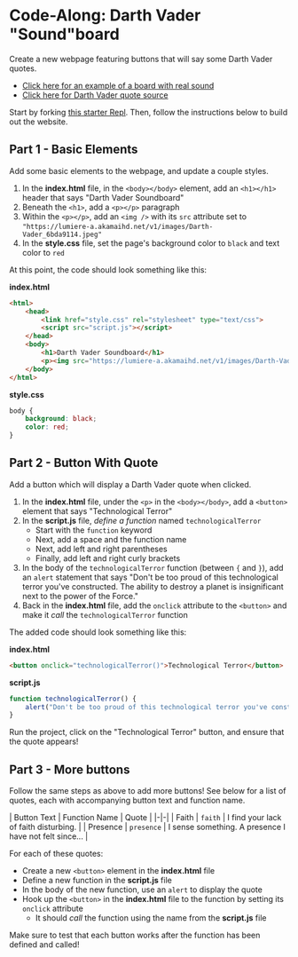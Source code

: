 # Code-Along: Darth Vader "Sound"board
Create a new webpage featuring buttons that will say some Darth Vader quotes.

- [Click here for an example of a board with real sound](https://darthvadersoundboard.hylandoutreach.repl.co/)
- [Click here for Darth Vader quote source](https://www.quora.com/What-are-some-famous-Darth-Vader-quotes)

Start by forking [this starter Repl](https://replit.com/@HylandOutreach/JavaScriptStarter). Then, follow the instructions below to build out the website.

## Part 1 - Basic Elements
Add some basic elements to the webpage, and update a couple styles.

1. In the **index.html** file, in the `<body></body>` element, add an `<h1></h1>` header that says "Darth Vader Soundboard"
1. Beneath the `<h1>`, add a `<p></p>` paragraph
1. Within the `<p></p>`, add an `<img />` with its `src` attribute set to `"https://lumiere-a.akamaihd.net/v1/images/Darth-Vader_6bda9114.jpeg"`
1. In the **style.css** file, set the page's background color to `black` and text color to `red`

At this point, the code should look something like this:

**index.html**
```html
<html>
    <head>
        <link href="style.css" rel="stylesheet" type="text/css">
        <script src="script.js"></script>
    </head>
    <body>
        <h1>Darth Vader Soundboard</h1>
        <p><img src="https://lumiere-a.akamaihd.net/v1/images/Darth-Vader_6bda9114.jpeg"></p>
    </body>
</html>
```

**style.css**
```css
body {
    background: black;
    color: red;
}
```

## Part 2 - Button With Quote
Add a button which will display a Darth Vader quote when clicked.

1. In the **index.html** file, under the `<p>` in the `<body></body>`, add a `<button>` element that says "Technological Terror"
1. In the **script.js** file, _define a function_ named `technologicalTerror`
    - Start with the `function` keyword
    - Next, add a space and the function name
    - Next, add left and right parentheses
    - Finally, add left and right curly brackets
1. In the body of the `technologicalTerror` function (between `{` and `}`), add an `alert` statement that says "Don't be too proud of this technological terror you've constructed. The ability to destroy a planet is insignificant next to the power of the Force."
1. Back in the **index.html** file, add the `onclick` attribute to the `<button>` and make it _call_ the `technologicalTerror` function

The added code should look something like this:

**index.html**
```html
<button onclick="technologicalTerror()">Technological Terror</button>
```

**script.js**
```js
function technologicalTerror() {
    alert("Don't be too proud of this technological terror you've constructed. The ability to destroy a planet is insignificant next to the power of the Force.");
}
```

Run the project, click on the "Technological Terror" button, and ensure that the quote appears!

## Part 3 - More buttons
Follow the same steps as above to add more buttons! See below for a list of quotes, each with accompanying button text and function name.

| Button Text | Function Name | Quote |
|-|-|
| Faith | `faith` | I find your lack of faith disturbing. |
| Presence | `presence` | I sense something. A presence I have not felt since... |

For each of these quotes:

- Create a new `<button>` element in the **index.html** file
- Define a new function in the **script.js** file
- In the body of the new function, use an `alert` to display the quote
- Hook up the `<button>` in the **index.html** file to the function by setting its `onclick` attribute
    - It should _call_ the function using the name from the **script.js** file

Make sure to test that each button works after the function has been defined and called!
